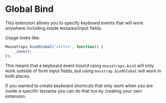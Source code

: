 # Global Bind

This extension allows you to specify keyboard events that will work anywhere including inside textarea/input fields.

Usage looks like:

```javascript
Mousetraps.bindGlobal('ctrl+s', function() {
    _save();
});
```

This means that a keyboard event bound using ``mousetraps.bind`` will only work outside of form input fields, but using ``moustrap.bindGlobal`` will work in both places.

If you wanted to create keyboard shortcuts that only work when you are inside a specific textarea you can do that too by creating your own extension.
